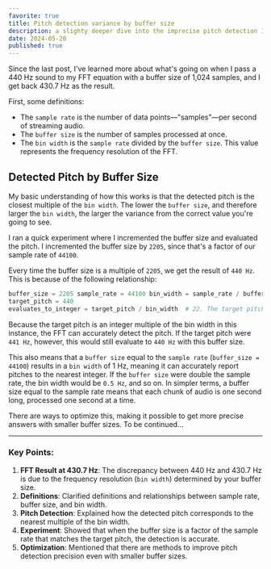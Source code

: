 ```yaml
---
favorite: true
title: Pitch detection variance by buffer size
description: a slighty deeper dive into the imprecise pitch detection I've seen
date: 2024-05-20
published: true
---
```

Since the last post, I've learned more about what's going on when I pass a 440 Hz sound to my FFT equation with a buffer size of 1,024 samples, and I get back 430.7 Hz as the result.

First, some definitions:

- The `sample rate` is the number of data points—"samples"—per second of streaming audio.
- The `buffer size` is the number of samples processed at once.
- The `bin width` is the `sample rate` divided by the `buffer size`. This value represents the frequency resolution of the FFT.

## Detected Pitch by Buffer Size

My basic understanding of how this works is that the detected pitch is the closest multiple of the `bin width`. The lower the `buffer size`, and therefore larger the `bin width`, the larger the variance from the correct value you're going to see.

I ran a quick experiment where I incremented the buffer size and evaluated the pitch. I incremented the buffer size by `2205`, since that's a factor of our sample rate of `44100`.

Every time the buffer size is a multiple of `2205`, we get the result of `440 Hz`. This is because of the following relationship:

```python
buffer_size = 2205 sample_rate = 44100 bin_width = sample_rate / buffer_size  # 20 Hz  
target_pitch = 440 
evaluates_to_integer = target_pitch / bin_width  # 22. The target pitch is an integer multiple of the bin width
```


Because the target pitch is an integer multiple of the bin width in this instance, the FFT can accurately detect the pitch. If the target pitch were `441 Hz`, however, this would still evaluate to `440 Hz` with this buffer size.

This also means that a `buffer size` equal to the `sample rate` (`buffer_size = 44100`) results in a `bin width` of 1 Hz, meaning it can accurately report pitches to the nearest integer. If the `buffer size` were double the sample rate, the bin width would be `0.5 Hz`, and so on. In simpler terms, a buffer size equal to the sample rate means that each chunk of audio is one second long, processed one second at a time.

There are ways to optimize this, making it possible to get more precise answers with smaller buffer sizes. To be continued...

---

### Key Points:

1. **FFT Result at 430.7 Hz**: The discrepancy between 440 Hz and 430.7 Hz is due to the frequency resolution (`bin width`) determined by your buffer size.
2. **Definitions**: Clarified definitions and relationships between sample rate, buffer size, and bin width.
3. **Pitch Detection**: Explained how the detected pitch corresponds to the nearest multiple of the bin width.
4. **Experiment**: Showed that when the buffer size is a factor of the sample rate that matches the target pitch, the detection is accurate.
5. **Optimization**: Mentioned that there are methods to improve pitch detection precision even with smaller buffer sizes.